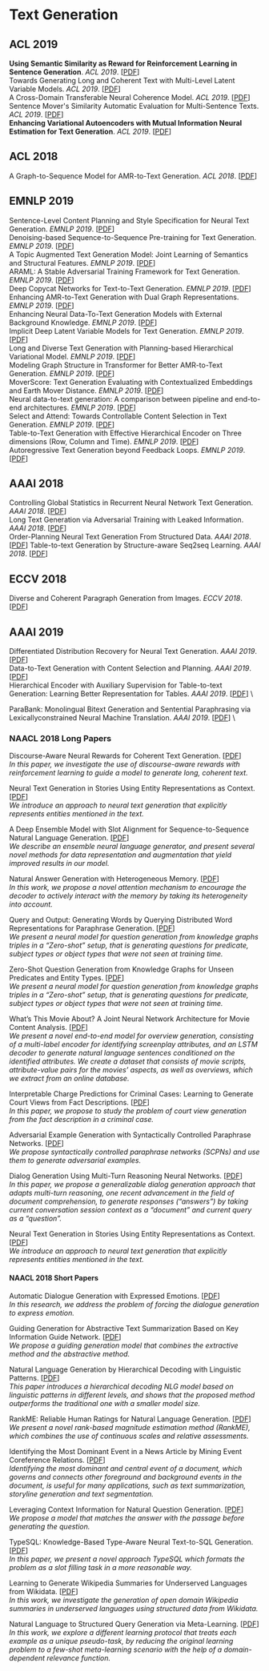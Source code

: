 # Text Generation

## ACL 2019
**Using Semantic Similarity as Reward for Reinforcement Learning in Sentence Generation**. *ACL 2019*. [[PDF](https://pdfs.semanticscholar.org/6a53/a38e1b160ab70f4a0f84ceff906ac84d9b12.pdf)] \
Towards Generating Long and Coherent Text with Multi-Level Latent Variable Models. *ACL 2019*. [[PDF](https://arxiv.org/pdf/1902.00154)] \
A Cross-Domain Transferable Neural Coherence Model. *ACL 2019*. [[PDF](https://arxiv.org/pdf/1905.11912)] \
Sentence Mover's Similarity Automatic Evaluation for Multi-Sentence Texts. *ACL 2019*. [[PDF](https://pdfs.semanticscholar.org/7164/b4cb89b268dd4887fc029488393c4c249306.pdf)] \
**Enhancing Variational Autoencoders with Mutual Information Neural Estimation for Text Generation**. *ACL 2019*. [[PDF](https://www.aclweb.org/anthology/D19-1416.pdf)]

## ACL 2018
A Graph-to-Sequence Model for AMR-to-Text Generation. *ACL 2018*. [[PDF](https://arxiv.org/pdf/1805.02473)]

## EMNLP 2019
Sentence-Level Content Planning and Style Specification for Neural Text Generation. *EMNLP 2019*. [[PDF](https://arxiv.org/pdf/1909.00734)] \
Denoising-based Sequence-to-Sequence Pre-training for Text Generation. *EMNLP 2019*. [[PDF](https://arxiv.org/pdf/1908.08206)] \
A Topic Augmented Text Generation Model: Joint Learning of Semantics and Structural Features. *EMNLP 2019*. [[PDF]()] \
ARAML: A Stable Adversarial Training Framework for Text Generation. *EMNLP 2019*. [[PDF]()] \
Deep Copycat Networks for Text-to-Text Generation. *EMNLP 2019*. [[PDF]()] \
Enhancing AMR-to-Text Generation with Dual Graph Representations. *EMNLP 2019*. [[PDF]()] \
Enhancing Neural Data-To-Text Generation Models with External Background Knowledge. *EMNLP 2019*. [[PDF]()] \
Implicit Deep Latent Variable Models for Text Generation. *EMNLP 2019*. [[PDF]()] \
Long and Diverse Text Generation with Planning-based Hierarchical Variational Model. *EMNLP 2019*. [[PDF]()] \
Modeling Graph Structure in Transformer for Better AMR-to-Text Generation. *EMNLP 2019*. [[PDF]()] \
MoverScore: Text Generation Evaluating with Contextualized Embeddings and Earth Mover Distance. *EMNLP 2019*. [[PDF]()] \
Neural data-to-text generation: A comparison between pipeline and end-to-end architectures. *EMNLP 2019*. [[PDF]()] \
Select and Attend: Towards Controllable Content Selection in Text Generation. *EMNLP 2019*. [[PDF]()] \
Table-to-Text Generation with Effective Hierarchical Encoder on Three dimensions (Row, Column and Time). *EMNLP 2019*. [[PDF]()] \
Autoregressive Text Generation beyond Feedback Loops. *EMNLP 2019*. [[PDF](https://arxiv.org/pdf/1908.11658)]

## AAAI 2018
Controlling Global Statistics in Recurrent Neural Network Text Generation. *AAAI 2018*. [[PDF](https://www.aaai.org/ocs/index.php/AAAI/AAAI18/paper/download/16961/16085)] \
Long Text Generation via Adversarial Training with Leaked Information. *AAAI 2018*. [[PDF](https://www.aaai.org/ocs/index.php/AAAI/AAAI18/paper/viewPDFInterstitial/16360/16061)] \
Order-Planning Neural Text Generation From Structured Data. *AAAI 2018*. [[PDF](https://www.aaai.org/ocs/index.php/AAAI/AAAI18/paper/download/16203/16095)]
Table-to-text Generation by Structure-aware Seq2seq Learning. *AAAI 2018*. [[PDF](https://www.aaai.org/ocs/index.php/AAAI/AAAI18/paper/viewPDFInterstitial/16599/16019)]

## ECCV 2018
Diverse and Coherent Paragraph Generation from Images. *ECCV 2018*. [[PDF]( https://eccv2018.org/openaccess/content_ECCV_2018/papers/Moitreya_Chatterjee_Diverse_and_Coherent_ECCV_2018_paper.pdf)]

## AAAI 2019
Differentiated Distribution Recovery for Neural Text Generation. *AAAI 2019*. [[PDF]()] \
Data-to-Text Generation with Content Selection and Planning. *AAAI 2019*. [[PDF](https://wvvw.aaai.org/ojs/index.php/AAAI/article/download/4668/4546)] \
Hierarchical Encoder with Auxiliary Supervision for Table-to-text Generation: Learning Better Representation for Tables. *AAAI 2019*. [[PDF]()] \

ParaBank: Monolingual Bitext Generation and Sentential Paraphrasing via Lexicallyconstrained Neural Machine Translation. *AAAI 2019*. [[PDF]()] \


### NAACL 2018 Long Papers
Discourse-Aware Neural Rewards for Coherent Text Generation. [[PDF]()] \
*In this paper, we investigate the use of discourse-aware rewards with reinforcement learning to guide a model to generate long, coherent text.*

Neural Text Generation in Stories Using Entity Representations as Context. [[PDF]()] \
*We introduce an approach to neural text generation that explicitly represents entities mentioned in the text.*

A Deep Ensemble Model with Slot Alignment for Sequence-to-Sequence Natural Language Generation. [[PDF]()] \
*We describe an ensemble neural language generator, and present several novel methods for data representation and augmentation that yield improved results in our model.*

Natural Answer Generation with Heterogeneous Memory. [[PDF]()] \
*In this work, we propose a novel attention mechanism to encourage the decoder to actively interact with the memory by taking its heterogeneity into account.*

Query and Output: Generating Words by Querying Distributed Word Representations for Paraphrase Generation. [[PDF]()] \
*We present a neural model for question generation from knowledge graphs triples in a “Zero-shot” setup, that is generating questions for predicate, subject types or object types that were not seen at training time.*

Zero-Shot Question Generation from Knowledge Graphs for Unseen Predicates and Entity Types. [[PDF]()] \
*We present a neural model for question generation from knowledge graphs triples in a “Zero-shot” setup, that is generating questions for predicate, subject types or object types that were not seen at training time.*

What’s This Movie About? A Joint Neural Network Architecture for Movie Content Analysis. [[PDF]()] \
*We present a novel end-to-end model for overview generation, consisting of a multi-label encoder for identifying screenplay attributes, and an LSTM decoder to generate natural language sentences conditioned on the identified attributes. We create a dataset that consists of movie scripts, attribute-value pairs for the movies’ aspects, as well as overviews, which we extract from an online database.*

Interpretable Charge Predictions for Criminal Cases: Learning to Generate Court Views from Fact Descriptions. [[PDF]()] \
*In this paper, we propose to study the problem of court view generation from the fact description in a criminal case.*

Adversarial Example Generation with Syntactically Controlled Paraphrase Networks. [[PDF]()] \
*We propose syntactically controlled paraphrase networks (SCPNs) and use them to generate adversarial examples.*

Dialog Generation Using Multi-Turn Reasoning Neural Networks. [[PDF]()] \
*In this paper, we propose a generalizable dialog generation approach that adapts multi-turn reasoning, one recent advancement in the field of document comprehension, to generate responses (“answers”) by taking current conversation session context as a “document” and current query as a “question”.*

Neural Text Generation in Stories Using Entity Representations as Context. [[PDF]()] \
*We introduce an approach to neural text generation that explicitly represents entities mentioned in the text.*

#### NAACL 2018 Short Papers

Automatic Dialogue Generation with Expressed Emotions. [[PDF]()] \
*In this research, we address the problem of forcing the dialogue generation to express emotion.*

Guiding Generation for Abstractive Text Summarization Based on Key Information Guide Network. [[PDF]()] \
*We propose a guiding generation model that combines the extractive method and the abstractive method.*

Natural Language Generation by Hierarchical Decoding with Linguistic Patterns. [[PDF]()] \
*This paper introduces a hierarchical decoding NLG model based on linguistic patterns in different levels, and shows that the proposed method outperforms the traditional one with a smaller model size.*

RankME: Reliable Human Ratings for Natural Language Generation. [[PDF]()] \
*We present a novel rank-based magnitude estimation method (RankME), which combines the use of continuous scales and relative assessments.*

Identifying the Most Dominant Event in a News Article by Mining Event Coreference Relations. [[PDF]()] \
*Identifying the most dominant and central event of a document, which governs and connects other foreground and background events in the document, is useful for many applications, such as text summarization, storyline generation and text segmentation.*
  
Leveraging Context Information for Natural Question Generation. [[PDF]()] \
*We propose a model that matches the answer with the passage before generating the question.*

TypeSQL: Knowledge-Based Type-Aware Neural Text-to-SQL Generation. [[PDF]()] \
*In this paper, we present a novel approach TypeSQL which formats the problem as a slot filling task in a more reasonable way.*

Learning to Generate Wikipedia Summaries for Underserved Languages from Wikidata. [[PDF]()] \
*In this work, we investigate the generation of open domain Wikipedia summaries in underserved languages using structured data from Wikidata.*

Natural Language to Structured Query Generation via Meta-Learning. [[PDF]()] \
*In this work, we explore a different learning protocol that treats each example as a unique pseudo-task, by reducing the original learning problem to a few-shot meta-learning scenario with the help of a domain-dependent relevance function.*


